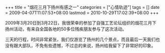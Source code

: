 +++
title = "烟花三月下扬州有感之一"
categories = ["心情轨迹"]
tags = []
date = 2009-04-07T11:07:53+08:00
lastmod = 2010-10-29T17:02:39+08:00
+++



2009年3月20日到3月22日，我很荣幸的参加了自强工艺论坛组织的烟花三月下扬州活动，有来自全国各地的50多位残疾朋友参与了这次活动。

三天的行程，时间非常紧张，我们仅游览了扬州的几个景点，而且最后一天我们也没有跟大部队，不免有些遗憾，不过总的来说，扬州给我留下了非常好的印象。

